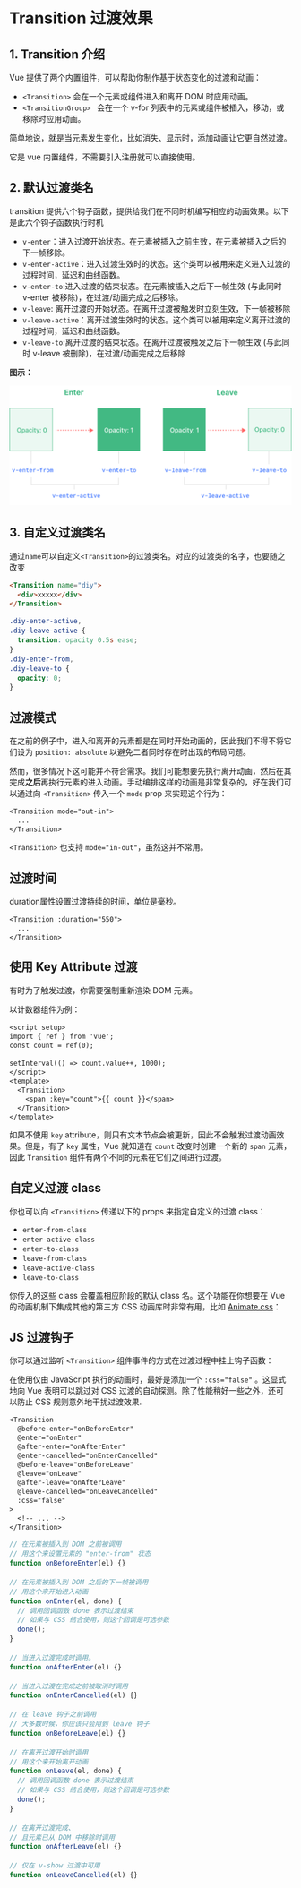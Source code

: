 # Transition 过渡效果

## 1. Transition 介绍

Vue 提供了两个内置组件，可以帮助你制作基于状态变化的过渡和动画：

- `<Transition>` 会在一个元素或组件进入和离开 DOM 时应用动画。
- `<TransitionGroup> ` 会在一个 v-for 列表中的元素或组件被插入，移动，或移除时应用动画。

简单地说，就是当元素发生变化，比如消失、显示时，添加动画让它更自然过渡。

它是 vue 内置组件，不需要引入注册就可以直接使用。

## 2. 默认过渡类名

transition 提供六个钩子函数，提供给我们在不同时机编写相应的动画效果。以下是此六个钩子函数执行时机

- `v-enter`：进入过渡开始状态。在元素被插入之前生效，在元素被插入之后的下一帧移除。
- `v-enter-active`：进入过渡生效时的状态。这个类可以被用来定义进入过渡的过程时间，延迟和曲线函数。
- `v-enter-to`:进入过渡的结束状态。在元素被插入之后下一帧生效 (与此同时 v-enter 被移除)，在过渡/动画完成之后移除。
- `v-leave`: 离开过渡的开始状态。在离开过渡被触发时立刻生效，下一帧被移除
- `v-leave-active`：离开过渡生效时的状态。这个类可以被用来定义离开过渡的过程时间，延迟和曲线函数。
- `v-leave-to`:离开过渡的结束状态。在离开过渡被触发之后下一帧生效 (与此同时 v-leave 被删除)，在过渡/动画完成之后移除

**图示：**

![过渡图示](../asset/10.1.png)

## 3. 自定义过渡类名

通过`name`可以自定义`<Transition>`的过渡类名。对应的过渡类的名字，也要随之改变

```html
<Transition name="diy">
  <div>xxxxx</div>
</Transition>
```

```css
.diy-enter-active,
.diy-leave-active {
  transition: opacity 0.5s ease;
}
.diy-enter-from,
.diy-leave-to {
  opacity: 0;
}
```

## 过渡模式

在之前的例子中，进入和离开的元素都是在同时开始动画的，因此我们不得不将它们设为 `position: absolute` 以避免二者同时存在时出现的布局问题。

然而，很多情况下这可能并不符合需求。我们可能想要先执行离开动画，然后在其完成**之后**再执行元素的进入动画。手动编排这样的动画是非常复杂的，好在我们可以通过向 `<Transition>` 传入一个 `mode` prop 来实现这个行为：

```vue
<Transition mode="out-in">
  ...
</Transition>
```

`<Transition>` 也支持 `mode="in-out"`，虽然这并不常用。

## 过渡时间

duration属性设置过渡持续的时间，单位是毫秒。

```vue
<Transition :duration="550">
  ...
</Transition>
```

## 使用 Key Attribute 过渡

有时为了触发过渡，你需要强制重新渲染 DOM 元素。

以计数器组件为例：

```vue
<script setup>
import { ref } from 'vue';
const count = ref(0);

setInterval(() => count.value++, 1000);
</script>
<template>
  <Transition>
    <span :key="count">{{ count }}</span>
  </Transition>
</template>
```

如果不使用 `key` attribute，则只有文本节点会被更新，因此不会触发过渡动画效果。但是，有了 `key` 属性，Vue 就知道在 `count` 改变时创建一个新的 `span` 元素，因此 `Transition` 组件有两个不同的元素在它们之间进行过渡。

## 自定义过渡 class

你也可以向 `<Transition>` 传递以下的 props 来指定自定义的过渡 class：

- `enter-from-class`
- `enter-active-class`
- `enter-to-class`
- `leave-from-class`
- `leave-active-class`
- `leave-to-class`

你传入的这些 class 会覆盖相应阶段的默认 class 名。这个功能在你想要在 Vue 的动画机制下集成其他的第三方 CSS 动画库时非常有用，比如 [Animate.css](https://daneden.github.io/animate.css/)：

## JS 过渡钩子

你可以通过监听 `<Transition>` 组件事件的方式在过渡过程中挂上钩子函数：

在使用仅由 JavaScript 执行的动画时，最好是添加一个 `:css="false"` 。这显式地向 Vue 表明可以跳过对 CSS 过渡的自动探测。除了性能稍好一些之外，还可以防止 CSS 规则意外地干扰过渡效果.

```vue
<Transition
  @before-enter="onBeforeEnter"
  @enter="onEnter"
  @after-enter="onAfterEnter"
  @enter-cancelled="onEnterCancelled"
  @before-leave="onBeforeLeave"
  @leave="onLeave"
  @after-leave="onAfterLeave"
  @leave-cancelled="onLeaveCancelled"
  :css="false"
>
  <!-- ... -->
</Transition>
```

```js
// 在元素被插入到 DOM 之前被调用
// 用这个来设置元素的 "enter-from" 状态
function onBeforeEnter(el) {}

// 在元素被插入到 DOM 之后的下一帧被调用
// 用这个来开始进入动画
function onEnter(el, done) {
  // 调用回调函数 done 表示过渡结束
  // 如果与 CSS 结合使用，则这个回调是可选参数
  done();
}

// 当进入过渡完成时调用。
function onAfterEnter(el) {}

// 当进入过渡在完成之前被取消时调用
function onEnterCancelled(el) {}

// 在 leave 钩子之前调用
// 大多数时候，你应该只会用到 leave 钩子
function onBeforeLeave(el) {}

// 在离开过渡开始时调用
// 用这个来开始离开动画
function onLeave(el, done) {
  // 调用回调函数 done 表示过渡结束
  // 如果与 CSS 结合使用，则这个回调是可选参数
  done();
}

// 在离开过渡完成、
// 且元素已从 DOM 中移除时调用
function onAfterLeave(el) {}

// 仅在 v-show 过渡中可用
function onLeaveCancelled(el) {}
```
